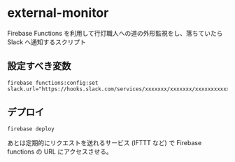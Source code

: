 external-monitor
================

Firebase Functions を利用して行灯職人への道の外形監視をし、落ちていたら Slack へ通知するスクリプト

設定すべき変数
--------------

```
firebase functions:config:set slack.url="https://hooks.slack.com/services/xxxxxxx/xxxxxxx/xxxxxxxxxxxxxxx"
```

デプロイ
-------

```
firebase deploy
```

あとは定期的にリクエストを送れるサービス (IFTTT など) で Firebase functions の URL にアクセスさせる。
